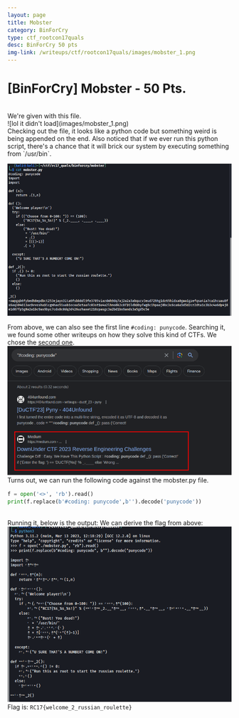 ```yaml
---
layout: page
title: Mobster
category: BinForCry
type: ctf_rootcon17quals
desc: BinForCry 50 pts
img-link: /writeups/ctf/rootcon17quals/images/mobster_1.png
---
```



# [BinForCry] Mobster - 50 Pts.
<br />
We're given with this file.<br />
![lol it didn't load](images/mobster_1.png)<br />
Checking out the file, it looks like a python code but something weird is being appended on the end. Also noticed that if we ever run this python script, there's a chance that it will brick our system by executing something from `/usr/bin`.
<br />

![lol it didn't load](images/mobster_2.png)
<br />

From above, we can also see the first line `#coding: punycode`. Searching it, we found some other writeups on how they solve this kind of CTFs. We chose the [second one](https://medium.com/@0xMr_Robot/downunder-ctf-2023-reverse-engineering-challenges-205fc71e84ab).<br />
![lol it didn't load](images/mobster_3.png)
<br />Turns out, we can run the following code against the mobster.py file.
<br/>

```python
f = open('<>', 'rb').read()
print(f.replace(b'#coding: punycode',b'').decode('punycode'))
```
<br />Running it, below is the output:
We can derive the flag from above:<br />
![lol it didn't load](images/mobster_4.png)
<br />Flag is: ```RC17{welcome_2_russian_roulette}```


















